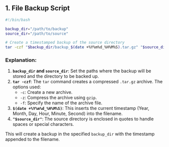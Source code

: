 ## 1. File Backup Script


```bash
#!/bin/bash

backup_dir="/path/to/backup"
source_dir="/path/to/source"

# Create a timestamped backup of the source directory
tar -czf "$backup_dir/backup_$(date +%Y%m%d_%H%M%S).tar.gz" "$source_dir"
```

### Explanation:
1. **`backup_dir` and `source_dir`**: Set the paths where the backup will be stored and the directory to be backed up.
2. **`tar -czf`**: The `tar` command creates a compressed `.tar.gz` archive. The options used:
   - `-c`: Create a new archive.
   - `-z`: Compress the archive using `gzip`.
   - `-f`: Specify the name of the archive file.
3. **`$(date +%Y%m%d_%H%M%S)`**: This inserts the current timestamp (Year, Month, Day, Hour, Minute, Second) into the filename.
4. **`"$source_dir"`**: The source directory is enclosed in quotes to handle spaces or special characters.

This will create a backup in the specified `backup_dir` with the timestamp appended to the filename.
